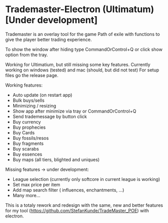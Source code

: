 # Trademaster-Electron (Ultimatum) [Under development]
Trademaster is an overlay tool for the game Path of exile with functions to give the player better trading experience.

To show the window after hiding type CommandOrControl+Q or click show option from the tray.

Working for Ultimatium, but still missing some key features.
Currently working on windows (tested) and mac (should, but did not test)
For setup files go the release page.

Working features:
- Auto update (on restart app)
- Bulk buys/sells
- Minimizing / resizing
- Show app after minimize via tray or CommandOrControl+Q
- Send trademessage by button click
- Buy currency
- Buy prophecies
- Buy Cards
- Buy fossils/resos
- Buy fragments
- Buy scarabs
- Buy essences
- Buy maps (all tiers, blighted and uniques)

Missing features -> under development:
- League selection (currently only softcore in current league is working)
- Set max price per item
- Add map search filter ( influences, enchantments, ...) 
- Many more...

This is a totaly rework and redesign with the same, new and better features for my tool (https://github.com/StefanKunde/TradeMaster_POE) with electron.
